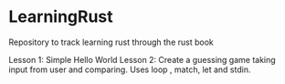 # LearningRust
Repository to track learning rust through the rust book

Lesson 1: Simple Hello World
Lesson 2: Create a guessing game taking input from user and comparing. Uses loop , match, let and stdin. 
